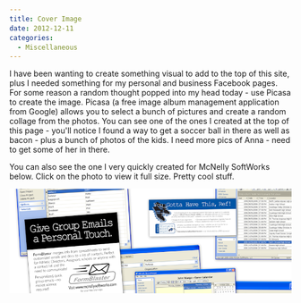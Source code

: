```yaml
---
title: Cover Image
date: 2012-12-11
categories: 
  - Miscellaneous
---
```


I have been wanting to create something visual to add to the top of this site, plus I needed something for my personal and business Facebook pages. For some reason a random thought popped into my head today - use Picasa to create the image. Picasa (a free image album management application from Google) allows you to select a bunch of pictures and create a random collage from the photos. You can see one of the ones I created at the top of this page - you'll notice I found a way to get a soccer ball in there as well as bacon - plus a bunch of photos of the kids. I need more pics of Anna - need to get some of her in there.

You can also see the one I very quickly created for McNelly SoftWorks below. Click on the photo to view it full size. Pretty cool stuff.

![McNelly SoftWorks Collage](images/mcnelly_collage.png)
